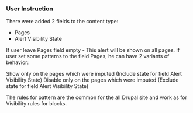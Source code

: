 ### User Instruction
There were added 2 fields to the content type:

 - Pages
 - Alert Visibility State
 
If user leave Pages field empty - This alert will be shown on all pages.
If user set some patterns to the field Pages, he can have 2 variants of behavior:

Show only on the pages which were imputed (Include state for field Alert Visibility State)
Disable only on the pages which were imputed (Exclude state for field Alert Visibility State)

The rules for pattern are the common for the all Drupal site and work as for Visibility rules for blocks.
